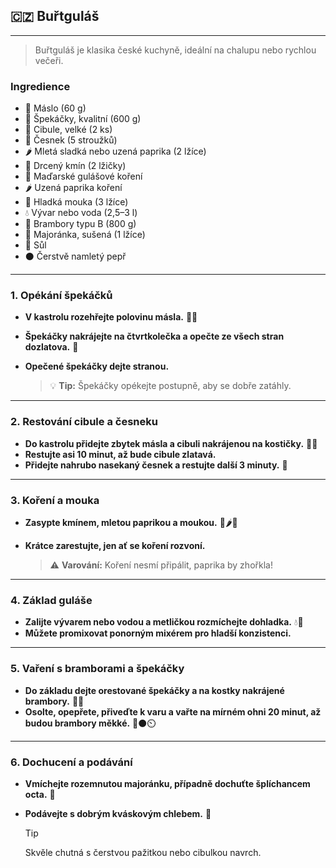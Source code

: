 ## 🇨🇿 Buřtguláš

---

> Buřtguláš je klasika české kuchyně, ideální na chalupu nebo rychlou večeři.

### Ingredience

- 🧈 Máslo (60 g)
- 🥓 Špekáčky, kvalitní (600 g)
- 🧅 Cibule, velké (2 ks)
- 🧄 Česnek (5 stroužků)
- 🌶️ Mletá sladká nebo uzená paprika (2 lžíce)
- 🌱 Drcený kmín (2 lžičky)
- 🍲 Maďarské gulášové koření
- 🌶️ Uzená paprika koření
- 🌾 Hladká mouka (3 lžíce)
- 💧 Vývar nebo voda (2,5–3 l)
- 🥔 Brambory typu B (800 g)
- 🌿 Majoránka, sušená (1 lžíce)
- 🧂 Sůl
- ⚫ Čerstvě namletý pepř

---

### 1. Opékání špekáčků

- **V kastrolu rozehřejte polovinu másla.** 🧈🔥
- **Špekáčky nakrájejte na čtvrtkolečka a opečte ze všech stran dozlatova.** 🥓
- **Opečené špekáčky dejte stranou.**

  > 💡 **Tip:** Špekáčky opékejte postupně, aby se dobře zatáhly.

---

### 2. Restování cibule a česneku

- **Do kastrolu přidejte zbytek másla a cibuli nakrájenou na kostičky.** 🧅🧈
- **Restujte asi 10 minut, až bude cibule zlatavá.**
- **Přidejte nahrubo nasekaný česnek a restujte další 3 minuty.** 🧄

---

### 3. Koření a mouka

- **Zasypte kmínem, mletou paprikou a moukou.** 🌱🌶️🌾
- **Krátce zarestujte, jen ať se koření rozvoní.**

  > ⚠️ **Varování:** Koření nesmí připálit, paprika by zhořkla!

---

### 4. Základ guláše

- **Zalijte vývarem nebo vodou a metličkou rozmíchejte dohladka.** 💧🍲
- **Můžete promixovat ponorným mixérem pro hladší konzistenci.**

---

### 5. Vaření s bramborami a špekáčky

- **Do základu dejte orestované špekáčky a na kostky nakrájené brambory.** 🥓🥔
- **Osolte, opepřete, přiveďte k varu a vařte na mírném ohni 20 minut, až budou brambory měkké.** 🧂⚫⏲️

---

### 6. Dochucení a podávání

- **Vmíchejte rozemnutou majoránku, případně dochuťte šplíchancem octa.** 🌿
- **Podávejte s dobrým kváskovým chlebem.** 🍞

  > [!TIP]
  > Skvěle chutná s čerstvou pažitkou nebo cibulkou navrch.